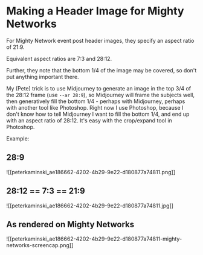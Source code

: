 # Making a Header Image for Mighty Networks

For Mighty Network event post header images, they specify an aspect ratio of 21:9.

Equivalent aspect ratios are 7:3 and 28:12.

Further, they note that the bottom 1/4 of the image may be covered, so don't put anything important there.

My (Pete) trick is to use Midjourney to generate an image in the top 3/4 of the 28:12 frame (use `--ar 28:9`), so Midjourney will frame the subjects well, then generatively fill the bottom 1/4 - perhaps with Midjourney, perhaps with another tool like Photoshop. Right now I use Photoshop, because I don't know how to tell Midjourney I want to fill the bottom 1/4, and end up with an aspect ratio of 28:12. It's easy with the crop/expand tool in Photoshop.

Example:

## 28:9

![[peterkaminski_ae186662-4202-4b29-9e22-d180877a74811.png]]

## 28:12 == 7:3 == 21:9

![[peterkaminski_ae186662-4202-4b29-9e22-d180877a74811.jpg]]

## As rendered on Mighty Networks
![[peterkaminski_ae186662-4202-4b29-9e22-d180877a74811-mighty-networks-screencap.png]]